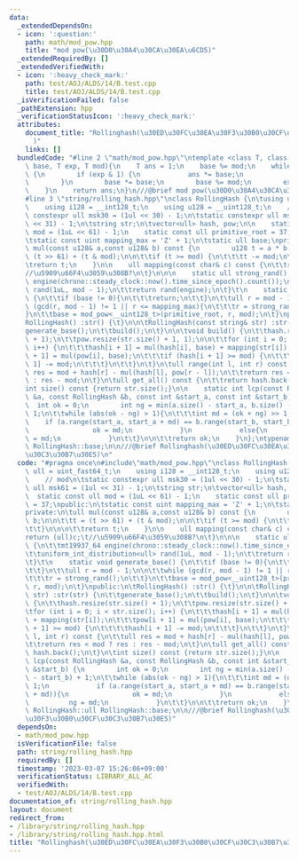 ```yaml
---
data:
  _extendedDependsOn:
  - icon: ':question:'
    path: math/mod_pow.hpp
    title: "mod pow(\u30D0\u30A4\u30CA\u30EA\u6CD5)"
  _extendedRequiredBy: []
  _extendedVerifiedWith:
  - icon: ':heavy_check_mark:'
    path: test/AOJ/ALDS/14/B.test.cpp
    title: test/AOJ/ALDS/14/B.test.cpp
  _isVerificationFailed: false
  _pathExtension: hpp
  _verificationStatusIcon: ':heavy_check_mark:'
  attributes:
    document_title: "Rollinghash(\u30ED\u30FC\u30EA\u30F3\u30B0\u30CF\u30C3\u30B7\u30E5\
      )"
    links: []
  bundledCode: "#line 2 \"math/mod_pow.hpp\"\ntemplate <class T, class U = T>\nU mod_pow(T\
    \ base, T exp, T mod){\n    T ans = 1;\n    base %= mod;\n    while (exp > 0)\
    \ {\n        if (exp & 1) {\n            ans *= base;\n            ans %= mod;\n\
    \        }\n        base *= base;\n        base %= mod;\n        exp >>= 1;\n\
    \    }\n    return ans;\n}\n///@brief mod pow(\u30D0\u30A4\u30CA\u30EA\u6CD5)\n\
    #line 3 \"string/rolling_hash.hpp\"\nclass RollingHash {\n\tusing ull = uint_fast64_t;\n\
    \    using i128 = __int128_t;\n    using u128 = __uint128_t;\n    // mod\n\tstatic\
    \ constexpr ull msk30 = (1ul << 30) - 1;\n\tstatic constexpr ull msk61 = (1ul\
    \ << 31) - 1;\n\tstring str;\n\tvector<ull> hash, pow;\n\n    static const ull\
    \ mod = (1uL << 61) - 1;\n    static const ull primitive_root = 37;\npublic:\n\
    \tstatic const uint mapping_max = 'Z' + 1;\n\tstatic ull base;\nprivate:\n\tull\
    \ mul(const u128& a,const u128& b) const {\n        u128 t = a * b;\n\n\t\tt =\
    \ (t >> 61) + (t & mod);\n\n\t\tif (t >= mod) {\n\t\t\tt -= mod;\n\t\t}\n\n\n\t\
    \treturn t;\n    }\n\n    ull mapping(const char& c) const {\n\t\treturn (ull)c;\t\
    //\u5909\u66F4\u3059\u308B?\n\t}\n\n\n    static ull strong_rand() {\n\t\tmt19937_64\
    \ engine(chrono::steady_clock::now().time_since_epoch().count());\n\t\tuniform_int_distribution<ull>\
    \ rand(1uL, mod - 1);\n\t\treturn rand(engine);\n\t}\t\n    static void generate_base()\
    \ {\n\t\tif (base != 0){\n\t\t\treturn;\n\t\t}\n\t\tull r = mod - 1;\n\n\t\twhile\
    \ (gcd(r, mod - 1) != 1 || r <= mapping_max){\n\t\t\tr = strong_rand();\n\t\t\
    }\n\t\tbase = mod_pow<__uint128_t>(primitive_root, r, mod);\n\t}\npublic:\n\t\
    RollingHash() :str() {\t}\n\n\tRollingHash(const string& str) :str(str) {\n\t\t\
    generate_base();\n\t\tbuild();\n\t}\n\n\tvoid build() {\n\t\thash.resize(str.size()\
    \ + 1);\n\t\tpow.resize(str.size() + 1, 1);\n\n\t\tfor (int i = 0; i < str.size();\
    \ i++) {\n\t\t\thash[i + 1] = mul(hash[i], base) + mapping(str[i]);\n\t\t\tpow[i\
    \ + 1] = mul(pow[i], base);\n\t\t\tif (hash[i + 1] >= mod) {\n\t\t\t\thash[i +\
    \ 1] -= mod;\n\t\t\t}\n\t\t}\n\t}\n\tull range(int l, int r) const {\n\t\tull\
    \ res = mod + hash[r] - mul(hash[l], pow[r - l]);\n\t\treturn res < mod ? res\
    \ : res - mod;\n\t}\n\tull get_all() const {\n\t\treturn hash.back();\n\t}\n\t\
    int size() const {return str.size();}\n\n    static int lcp(const RollingHash\
    \ &a, const RollingHash &b, const int &start_a, const int &start_b) {\n      \
    \  int ok = 0;\n        int ng = min(a.size() - start_a, b.size() - start_b) +\
    \ 1;\n\t\twhile (abs(ok - ng) > 1){\n\t\t\tint md = (ok + ng) >> 1;\n        \
    \    if (a.range(start_a, start_a + md) == b.range(start_b, start_b + md)){\n\
    \                ok = md;\n            }\n            else{\n                ng\
    \ = md;\n            }\n\t\t}\n\n\t\treturn ok;\n    }\n};\ntypename RollingHash::ull\
    \ RollingHash::base;\n\n///@brief Rollinghash(\u30ED\u30FC\u30EA\u30F3\u30B0\u30CF\
    \u30C3\u30B7\u30E5)\n"
  code: "#pragma once\n#include\"math/mod_pow.hpp\"\nclass RollingHash {\n\tusing\
    \ ull = uint_fast64_t;\n    using i128 = __int128_t;\n    using u128 = __uint128_t;\n\
    \    // mod\n\tstatic constexpr ull msk30 = (1ul << 30) - 1;\n\tstatic constexpr\
    \ ull msk61 = (1ul << 31) - 1;\n\tstring str;\n\tvector<ull> hash, pow;\n\n  \
    \  static const ull mod = (1uL << 61) - 1;\n    static const ull primitive_root\
    \ = 37;\npublic:\n\tstatic const uint mapping_max = 'Z' + 1;\n\tstatic ull base;\n\
    private:\n\tull mul(const u128& a,const u128& b) const {\n        u128 t = a *\
    \ b;\n\n\t\tt = (t >> 61) + (t & mod);\n\n\t\tif (t >= mod) {\n\t\t\tt -= mod;\n\
    \t\t}\n\n\n\t\treturn t;\n    }\n\n    ull mapping(const char& c) const {\n\t\t\
    return (ull)c;\t//\u5909\u66F4\u3059\u308B?\n\t}\n\n\n    static ull strong_rand()\
    \ {\n\t\tmt19937_64 engine(chrono::steady_clock::now().time_since_epoch().count());\n\
    \t\tuniform_int_distribution<ull> rand(1uL, mod - 1);\n\t\treturn rand(engine);\n\
    \t}\t\n    static void generate_base() {\n\t\tif (base != 0){\n\t\t\treturn;\n\
    \t\t}\n\t\tull r = mod - 1;\n\n\t\twhile (gcd(r, mod - 1) != 1 || r <= mapping_max){\n\
    \t\t\tr = strong_rand();\n\t\t}\n\t\tbase = mod_pow<__uint128_t>(primitive_root,\
    \ r, mod);\n\t}\npublic:\n\tRollingHash() :str() {\t}\n\n\tRollingHash(const string&\
    \ str) :str(str) {\n\t\tgenerate_base();\n\t\tbuild();\n\t}\n\n\tvoid build()\
    \ {\n\t\thash.resize(str.size() + 1);\n\t\tpow.resize(str.size() + 1, 1);\n\n\t\
    \tfor (int i = 0; i < str.size(); i++) {\n\t\t\thash[i + 1] = mul(hash[i], base)\
    \ + mapping(str[i]);\n\t\t\tpow[i + 1] = mul(pow[i], base);\n\t\t\tif (hash[i\
    \ + 1] >= mod) {\n\t\t\t\thash[i + 1] -= mod;\n\t\t\t}\n\t\t}\n\t}\n\tull range(int\
    \ l, int r) const {\n\t\tull res = mod + hash[r] - mul(hash[l], pow[r - l]);\n\
    \t\treturn res < mod ? res : res - mod;\n\t}\n\tull get_all() const {\n\t\treturn\
    \ hash.back();\n\t}\n\tint size() const {return str.size();}\n\n    static int\
    \ lcp(const RollingHash &a, const RollingHash &b, const int &start_a, const int\
    \ &start_b) {\n        int ok = 0;\n        int ng = min(a.size() - start_a, b.size()\
    \ - start_b) + 1;\n\t\twhile (abs(ok - ng) > 1){\n\t\t\tint md = (ok + ng) >>\
    \ 1;\n            if (a.range(start_a, start_a + md) == b.range(start_b, start_b\
    \ + md)){\n                ok = md;\n            }\n            else{\n      \
    \          ng = md;\n            }\n\t\t}\n\n\t\treturn ok;\n    }\n};\ntypename\
    \ RollingHash::ull RollingHash::base;\n\n///@brief Rollinghash(\u30ED\u30FC\u30EA\
    \u30F3\u30B0\u30CF\u30C3\u30B7\u30E5)"
  dependsOn:
  - math/mod_pow.hpp
  isVerificationFile: false
  path: string/rolling_hash.hpp
  requiredBy: []
  timestamp: '2023-03-07 15:26:06+09:00'
  verificationStatus: LIBRARY_ALL_AC
  verifiedWith:
  - test/AOJ/ALDS/14/B.test.cpp
documentation_of: string/rolling_hash.hpp
layout: document
redirect_from:
- /library/string/rolling_hash.hpp
- /library/string/rolling_hash.hpp.html
title: "Rollinghash(\u30ED\u30FC\u30EA\u30F3\u30B0\u30CF\u30C3\u30B7\u30E5)"
---
```


